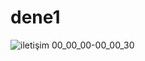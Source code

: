 # dene1

![iletişim 00_00_00-00_00_30](https://user-images.githubusercontent.com/80039230/144762333-8d4f6550-07dd-4d5a-959f-3245dc1462ae.gif)
